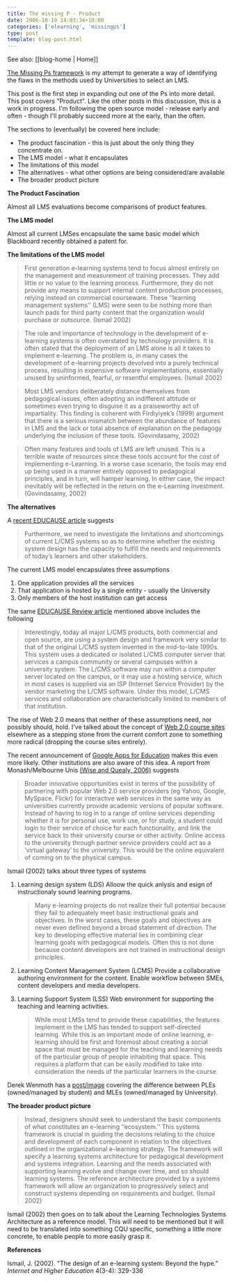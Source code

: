 ```yaml
---
title: The missing P - Product
date: 2006-10-19 14:03:34+10:00
categories: ['elearning', 'missingps']
type: post
template: blog-post.html
---
```


See also: [[blog-home | Home]]

[The Missing Ps framework](http://cq-pan.cqu.edu.au/david-jones/blog/?p=52) is my attempt to generate a way of identifying the flaws in the methods used by Universities to select an LMS.

This post is the first step in expanding out one of the Ps into more detail. This post covers "Product". Like the other posts in this discussion, this is a work in progress. I'm following the open source model - release early and often - though I'll probably succeed more at the early, than the often.

The sections to (eventually) be covered here include:

- The product fascination - this is just about the only thing they concentrate on.
- The LMS model - what it encapsulates
- The limitations of this model
- The alternatives - what other options are being considered/are available
- The broader product picture

**The Product Fascination**

Almost all LMS evaluations become comparisons of product features.

**The LMS model**

Almost all current LMSes encapsulate the same basic model which Blackboard recently obtained a patent for.

**The limitations of the LMS model**

> First generation e-learning systems tend to focus almost entirely on the management and measurement of training processes. They add little or no value to the learning process. Furthermore, they do not provide any means to support internal content production processes, relying instead on commercial courseware. These ‘‘learning management systems’’ (LMS) were seen to be nothing more than launch pads for third party content that the organization would purchase or outsource. (Ismail 2002)

> The role and importance of technology in the development of e-learning systems is often overstated by technology providers. It is often stated that the deployment of an LMS alone is all it takes to implement e-learning. The problem is, in many cases the development of e-learning projects devolved into a purely technical process, resulting in expensive software implementations, essentially unused by uninformed, fearful, or resentful employees. (Ismail 2002)

> Most LMS vendors deliberately distance themselves from pedagogical issues, often adopting an indifferent attitude or sometimes even trying to disguise it as a praiseworthy act of impartiality. This finding is coherent with Firdiyiyek’s (1999) argument that there is a serious mismatch between the abundance of features in LMS and the lack or total absence of explanation on the pedagogy underlying the inclusion of these tools. (Govindasamy, 2002)

> Often many features and tools of LMS are left unused. This is a terrible waste of resources since these tools account for the cost of implementing e-Learning. In a worse case scenario, the tools may end up being used in a manner entirely opposed to pedagogical principles, and in turn, will hamper learning. In either case, the impact inevitably will be reflected in the return on the e-Learning investment. (Govindasamy, 2002)

**The alternatives**

A [recent EDUCAUSE article](http://www.educause.edu/er/erm06/erm0643.asp) suggests

> Furthermore, we need to investigate the limitations and shortcomings of current L/CMS systems so as to determine whether the existing system design has the capacity to fulfill the needs and requirements of today’s learners and other stakeholders.

The current LMS model encapsulates three assumptions

1. One application provides all the services
2. That application is hosted by a single entity - usually the University
3. Only members of the host institution can get access

The same [EDUCAUSE Review article](http://www.educause.edu/er/erm06/erm0643.asp) mentioned above includes the following

> Interestingly, today all major L/CMS products, both commercial and open source, are using a system design and framework very similar to that of the original L/CMS system invented in the mid-to-late 1990s. This system uses a dedicated or isolated L/CMS computer server that services a campus community or several campuses within a university system. The L/CMS software may run within a computer server located on the campus, or it may use a hosting service, which in most cases is supplied via an ISP (Internet Service Provider) by the vendor marketing the L/CMS software. Under this model, L/CMS services and collaboration are characteristically limited to members of that institution.

The rise of Web 2.0 means that neither of these assumptions need, nor possibly should, hold. I've talked about the concept of [Web 2.0 course sites](http://cq-pan.cqu.edu.au/david-jones/blog/?p=15) elsewhere as a stepping stone from the current comfort zone to something more radical (dropping the course sites entirely).

The recent announcement of [Google Apps for Education](https://www.google.com/a/edu/) makes this even more likely. Other institutions are also aware of this idea. A report from Monash/Melbourne Unis [(Wise and Quealy, 2006)](http://www.infodiv.unimelb.edu.au/telars/talmet/melbmonash/media/LMSGovernanceFinalReport.pdf) suggests

> Broader innovative opportunities exist in terms of the possibility of partnering with popular Web 2.0 service providers (eg Yahoo, Google, MySpace. Flickr) for interactive web services in the same way as universities currently provide academic versions of popular software. Instead of having to log in to a range of online services depending whether it is for personal use, work use, or for study, a student could login to their service of choice for each functionality, and link the service back to their university course or other activity. Online access to the university through partner service providers could act as a ‘virtual gateway’ to the university. This would be the online equivalent of coming on to the physical campus.

Ismail (2002) talks about three types of systems

1. Learning design system (LDS) Alloow the quick anlysis and esign of instructionaly sound learning programs.
    
    > Many e-learning projects do not realize their full potential because they fail to adequately meet basic instructional goals and objectives. In the worst cases, these goals and objectives are never even defined beyond a broad statement of direction. The key to developing effective material lies in combining clear learning goals with pedagogical models. Often this is not done because content developers are not trained in instructional design principles.
    
2. Learning Content Management System (LCMS) Provide a collaborative authoring environment for the content. Enable workflow between SMEs, content developers and media developers.
3. Learning Support System (LSS) Web environment for supporting the teaching and learning activities.
    
    > While most LMSs tend to provide these capabilities, the features implement in the LMS has tended to support self-directed learning. While this is an important mode of online learning, e-learning should be first and foremost about creating a social space that must be managed for the teaching and learning needs of the particular group of people inhabiting that space. This requires a platform that can be easily modified to take into consideration the needs of the particular learners in the course.
    

Derek Wenmoth has a [post/image](http://blog.core-ed.net/derek/2006/10/ples_and_mles.html) covering the difference between PLEs (owned/managed by student) and MLEs (owned/managed by University).

**The broader product picture**

> Instead, designers should seek to understand the basic components of what constitutes an e-learning ‘‘ecosystem.’’ This systems framework is crucial in guiding the decisions relating to the choice and development of each component in relation to the objectives outlined in the organizational e-learning strategy. The framework will specify a learning systems architecture for pedagogical development and systems integration. Learning and the needs associated with supporting learning evolve and change over time, and so should learning systems. The reference architecture provided by a systems framework will allow an organization to progressively select and construct systems depending on requirements and budget. (Ismail 2002)

Ismail (2002) then goes on to talk about the Learning Technologies Systems Architecture as a reference model. This will need to be mentioned but it will need to be translated into something CQU specific, something a little more concrete, to enable people to more easily grasp it.

**References**

Ismail, J. (2002). "The design of an e-learning system: Beyond the hype." _Internet and Higher Education_ 4(3-4): 329-336